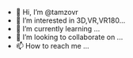 - 👋 Hi, I’m @tamzovr
- 👀 I’m interested in 3D,VR,VR180...
- 🌱 I’m currently learning ...
- 💞️ I’m looking to collaborate on ...
- 📫 How to reach me ...

<!---
tamzovr/tamzovr is a ✨ special ✨ repository because its `README.md` (this file) appears on your GitHub profile.
You can click the Preview link to take a look at your changes.
--->
